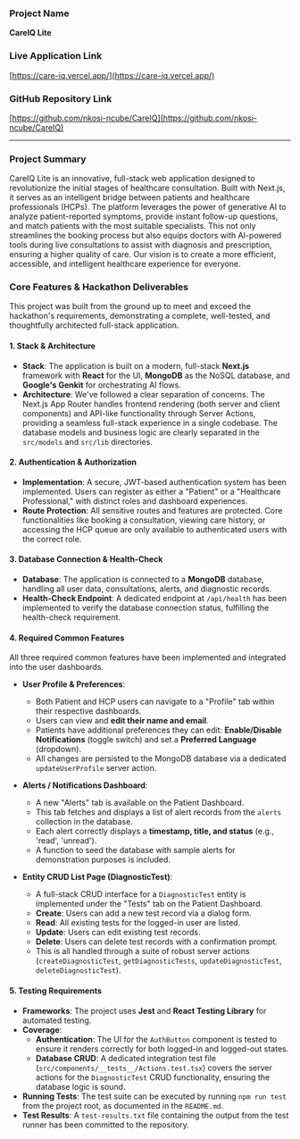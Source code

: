 ### Project Name
**CareIQ Lite**

### Live Application Link
[https://care-iq.vercel.app/](https://care-iq.vercel.app/)

### GitHub Repository Link
[https://github.com/nkosi-ncube/CareIQ](https://github.com/nkosi-ncube/CareIQ)

---

### Project Summary

CareIQ Lite is an innovative, full-stack web application designed to revolutionize the initial stages of healthcare consultation. Built with Next.js, it serves as an intelligent bridge between patients and healthcare professionals (HCPs). The platform leverages the power of generative AI to analyze patient-reported symptoms, provide instant follow-up questions, and match patients with the most suitable specialists. This not only streamlines the booking process but also equips doctors with AI-powered tools during live consultations to assist with diagnosis and prescription, ensuring a higher quality of care. Our vision is to create a more efficient, accessible, and intelligent healthcare experience for everyone.

### Core Features & Hackathon Deliverables

This project was built from the ground up to meet and exceed the hackathon's requirements, demonstrating a complete, well-tested, and thoughtfully architected full-stack application.

#### 1. Stack & Architecture
-   **Stack**: The application is built on a modern, full-stack **Next.js** framework with **React** for the UI, **MongoDB** as the NoSQL database, and **Google's Genkit** for orchestrating AI flows.
-   **Architecture**: We've followed a clear separation of concerns. The Next.js App Router handles frontend rendering (both server and client components) and API-like functionality through Server Actions, providing a seamless full-stack experience in a single codebase. The database models and business logic are clearly separated in the `src/models` and `src/lib` directories.

#### 2. Authentication & Authorization
-   **Implementation**: A secure, JWT-based authentication system has been implemented. Users can register as either a "Patient" or a "Healthcare Professional," with distinct roles and dashboard experiences.
-   **Route Protection**: All sensitive routes and features are protected. Core functionalities like booking a consultation, viewing care history, or accessing the HCP queue are only available to authenticated users with the correct role.

#### 3. Database Connection & Health-Check
-   **Database**: The application is connected to a **MongoDB** database, handling all user data, consultations, alerts, and diagnostic records.
-   **Health-Check Endpoint**: A dedicated endpoint at `/api/health` has been implemented to verify the database connection status, fulfilling the health-check requirement.

#### 4. Required Common Features

All three required common features have been implemented and integrated into the user dashboards.

-   **User Profile & Preferences**:
    -   Both Patient and HCP users can navigate to a "Profile" tab within their respective dashboards.
    -   Users can view and **edit their name and email**.
    -   Patients have additional preferences they can edit: **Enable/Disable Notifications** (toggle switch) and set a **Preferred Language** (dropdown).
    -   All changes are persisted to the MongoDB database via a dedicated `updateUserProfile` server action.

-   **Alerts / Notifications Dashboard**:
    -   A new "Alerts" tab is available on the Patient Dashboard.
    -   This tab fetches and displays a list of alert records from the `alerts` collection in the database.
    -   Each alert correctly displays a **timestamp, title, and status** (e.g., 'read', 'unread').
    -   A function to seed the database with sample alerts for demonstration purposes is included.

-   **Entity CRUD List Page (DiagnosticTest)**:
    -   A full-stack CRUD interface for a `DiagnosticTest` entity is implemented under the "Tests" tab on the Patient Dashboard.
    -   **Create**: Users can add a new test record via a dialog form.
    -   **Read**: All existing tests for the logged-in user are listed.
    -   **Update**: Users can edit existing test records.
    -   **Delete**: Users can delete test records with a confirmation prompt.
    -   This is all handled through a suite of robust server actions (`createDiagnosticTest`, `getDiagnosticTests`, `updateDiagnosticTest`, `deleteDiagnosticTest`).

#### 5. Testing Requirements
-   **Frameworks**: The project uses **Jest** and **React Testing Library** for automated testing.
-   **Coverage**:
    -   **Authentication**: The UI for the `AuthButton` component is tested to ensure it renders correctly for both logged-in and logged-out states.
    -   **Database CRUD**: A dedicated integration test file (`src/components/__tests__/Actions.test.tsx`) covers the server actions for the `DiagnosticTest` CRUD functionality, ensuring the database logic is sound.
-   **Running Tests**: The test suite can be executed by running `npm run test` from the project root, as documented in the `README.md`.
-   **Test Results**: A `test-results.txt` file containing the output from the test runner has been committed to the repository.